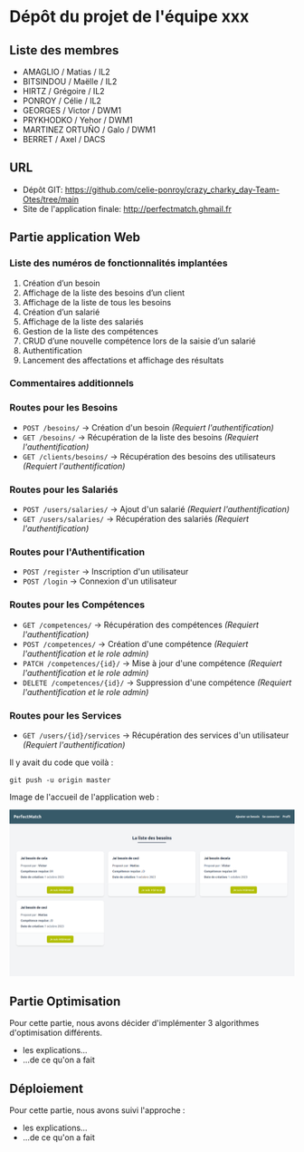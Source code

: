 # Dépôt du projet de l'équipe xxx #

<!-- Supprimez les exemples dont vous n'avez pas besoin, gardez la -->
<!-- structure générale du document et répondez aux questions posées -->

## Liste des membres ##

- AMAGLIO / Matias / IL2
- BITSINDOU / Maëlle / IL2
- HIRTZ / Grégoire / IL2
- PONROY / Célie / IL2
- GEORGES / Victor / DWM1
- PRYKHODKO / Yehor / DWM1
- MARTINEZ ORTUÑO / Galo / DWM1
- BERRET / Axel / DACS

## URL ##

- Dépôt GIT: https://github.com/celie-ponroy/crazy_charky_day-Team-Otes/tree/main
- Site de l'application finale: http://perfectmatch.ghmail.fr

##  Partie application Web ##

### Liste des numéros de fonctionnalités implantées ###
1. Création d’un besoin
2. Affichage de la liste des besoins d’un client
3. Affichage de la liste de tous les besoins
4. Création d’un salarié
5. Affichage de la liste des salariés
6. Gestion de la liste des compétences
7.  CRUD d’une nouvelle compétence lors de la saisie d’un salarié
8. Authentification
9. Lancement des affectations et affichage des résultats

### Commentaires additionnels ###

### Routes pour les Besoins
- `POST /besoins/` → Création d'un besoin *(Requiert l'authentification)*
- `GET /besoins/` → Récupération de la liste des besoins *(Requiert l'authentification)*
- `GET /clients/besoins/` → Récupération des besoins des utilisateurs *(Requiert l'authentification)*

### Routes pour les Salariés
- `POST /users/salaries/` → Ajout d'un salarié *(Requiert l'authentification)*
- `GET /users/salaries/` → Récupération des salariés *(Requiert l'authentification)*

### Routes pour l'Authentification
- `POST /register` → Inscription d'un utilisateur
- `POST /login` → Connexion d'un utilisateur

###  Routes pour les Compétences
- `GET /competences/` → Récupération des compétences *(Requiert l'authentification)*
- `POST /competences/` → Création d'une compétence *(Requiert l'authentification et le role admin)*
- `PATCH /competences/{id}/` → Mise à jour d'une compétence *(Requiert l'authentification et le role admin)*
- `DELETE /competences/{id}/` → Suppression d'une compétence *(Requiert l'authentification et le role admin)*

### Routes pour les Services
- `GET /users/{id}/services` → Récupération des services d'un utilisateur *(Requiert l'authentification)*
<!-- Indiquez toutes les données utiles au test (identifiants, mots de -->
<!-- passes, données déjà saisies etc...), décrivez les éventuelles -->
<!-- fonctionnalités additionnelles -->

Il y avait du code que voilà :

```
git push -u origin master
```

Image de l'accueil de l'application web :

![Texte alternatif](/image/accueil.png "Accueil de l'application")

##  Partie Optimisation ##

Pour cette partie, nous avons décider d'implémenter 3 algorithmes d'optimisation différents.


- les explications...
- ...de ce qu'on a fait

##  Déploiement ##

Pour cette partie, nous avons suivi l'approche :

- les explications...
- ...de ce qu'on a fait

